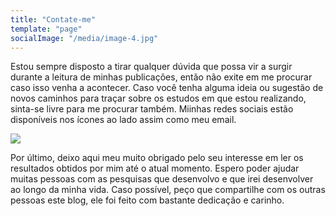 ```yaml
---
title: "Contate-me"
template: "page"
socialImage: "/media/image-4.jpg"
---
```


Estou sempre disposto a tirar qualquer dúvida que possa vir a surgir durante a leitura de minhas publicações, então não exite em me procurar caso isso venha a acontecer. Caso você tenha alguma ideia ou sugestão de novos caminhos para traçar sobre os estudos em que estou realizando, sinta-se livre para me procurar também. Miinhas redes sociais estão disponíveis nos ícones ao lado assim como meu email.

![](/media/image-4.jpg)

Por último, deixo aqui meu muito obrigado pelo seu interesse em ler os resultados obtidos por mim até o atual momento. Espero poder ajudar muitas pessoas com as pesquisas que desenvolvo e que irei desenvolver ao longo da minha vida. Caso possível, peço que compartilhe com os outras pessoas este blog, ele foi feito com bastante dedicação e carinho.
